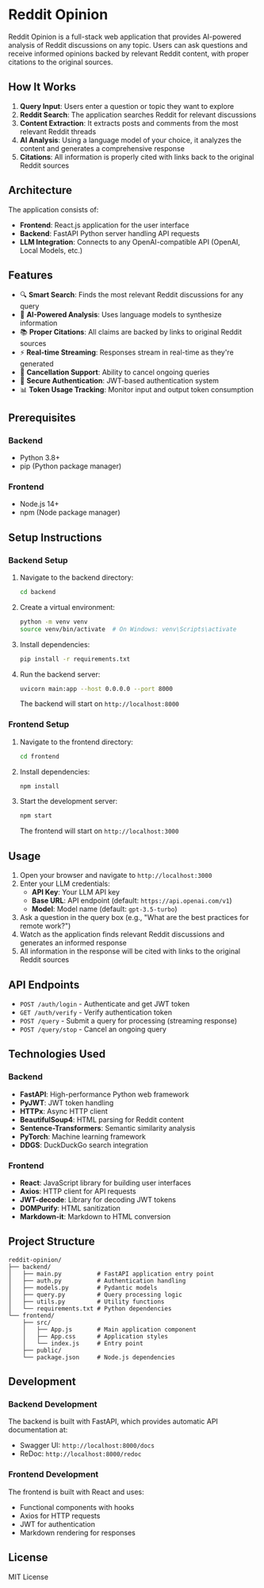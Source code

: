 # Reddit Opinion

Reddit Opinion is a full-stack web application that provides AI-powered analysis of Reddit discussions on any topic. Users can ask questions and receive informed opinions backed by relevant Reddit content, with proper citations to the original sources.

## How It Works

1. **Query Input**: Users enter a question or topic they want to explore
2. **Reddit Search**: The application searches Reddit for relevant discussions
3. **Content Extraction**: It extracts posts and comments from the most relevant Reddit threads
4. **AI Analysis**: Using a language model of your choice, it analyzes the content and generates a comprehensive response
5. **Citations**: All information is properly cited with links back to the original Reddit sources

## Architecture

The application consists of:
- **Frontend**: React.js application for the user interface
- **Backend**: FastAPI Python server handling API requests
- **LLM Integration**: Connects to any OpenAI-compatible API (OpenAI, Local Models, etc.)

## Features

- 🔍 **Smart Search**: Finds the most relevant Reddit discussions for any query
- 🤖 **AI-Powered Analysis**: Uses language models to synthesize information
- 📚 **Proper Citations**: All claims are backed by links to original Reddit sources
- ⚡ **Real-time Streaming**: Responses stream in real-time as they're generated
- 🛑 **Cancellation Support**: Ability to cancel ongoing queries
- 🔐 **Secure Authentication**: JWT-based authentication system
- 📊 **Token Usage Tracking**: Monitor input and output token consumption

## Prerequisites

### Backend
- Python 3.8+
- pip (Python package manager)

### Frontend
- Node.js 14+
- npm (Node package manager)

## Setup Instructions

### Backend Setup

1. Navigate to the backend directory:
   ```bash
   cd backend
   ```

2. Create a virtual environment:
   ```bash
   python -m venv venv
   source venv/bin/activate  # On Windows: venv\Scripts\activate
   ```

3. Install dependencies:
   ```bash
   pip install -r requirements.txt
   ```

4. Run the backend server:
   ```bash
   uvicorn main:app --host 0.0.0.0 --port 8000
   ```
   
   The backend will start on `http://localhost:8000`

### Frontend Setup

1. Navigate to the frontend directory:
   ```bash
   cd frontend
   ```

2. Install dependencies:
   ```bash
   npm install
   ```

3. Start the development server:
   ```bash
   npm start
   ```
   
   The frontend will start on `http://localhost:3000`

## Usage

1. Open your browser and navigate to `http://localhost:3000`
2. Enter your LLM credentials:
   - **API Key**: Your LLM API key
   - **Base URL**: API endpoint (default: `https://api.openai.com/v1`)
   - **Model**: Model name (default: `gpt-3.5-turbo`)
3. Ask a question in the query box (e.g., "What are the best practices for remote work?")
4. Watch as the application finds relevant Reddit discussions and generates an informed response
5. All information in the response will be cited with links to the original Reddit sources

## API Endpoints

- `POST /auth/login` - Authenticate and get JWT token
- `GET /auth/verify` - Verify authentication token
- `POST /query` - Submit a query for processing (streaming response)
- `POST /query/stop` - Cancel an ongoing query

## Technologies Used

### Backend
- **FastAPI**: High-performance Python web framework
- **PyJWT**: JWT token handling
- **HTTPx**: Async HTTP client
- **BeautifulSoup4**: HTML parsing for Reddit content
- **Sentence-Transformers**: Semantic similarity analysis
- **PyTorch**: Machine learning framework
- **DDGS**: DuckDuckGo search integration

### Frontend
- **React**: JavaScript library for building user interfaces
- **Axios**: HTTP client for API requests
- **JWT-decode**: Library for decoding JWT tokens
- **DOMPurify**: HTML sanitization
- **Markdown-it**: Markdown to HTML conversion

## Project Structure

```
reddit-opinion/
├── backend/
│   ├── main.py          # FastAPI application entry point
│   ├── auth.py          # Authentication handling
│   ├── models.py        # Pydantic models
│   ├── query.py         # Query processing logic
│   ├── utils.py         # Utility functions
│   └── requirements.txt # Python dependencies
└── frontend/
    ├── src/
    │   ├── App.js       # Main application component
    │   ├── App.css      # Application styles
    │   └── index.js     # Entry point
    ├── public/
    └── package.json     # Node.js dependencies
```

## Development

### Backend Development

The backend is built with FastAPI, which provides automatic API documentation at:
- Swagger UI: `http://localhost:8000/docs`
- ReDoc: `http://localhost:8000/redoc`

### Frontend Development

The frontend is built with React and uses:
- Functional components with hooks
- Axios for HTTP requests
- JWT for authentication
- Markdown rendering for responses

## License

MIT License
